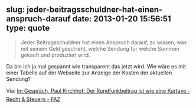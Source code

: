 slug: jeder-beitragsschuldner-hat-einen-anspruch-darauf
date: 2013-01-20 15:56:51
type: quote
---

> Jeder Beitragsschuldner hat einen Anspruch darauf, zu wissen, was mit seinem Geld geschieht, welche Sendung für welche Summen gekauft und produziert wird.

Da bin ich ja mal gespannt wie transparent das jetzt wird. Wie wäre es mit einer Tabelle auf der Webseite zur Anzeige der Kosten der aktuellen Sendung?

 Via: [Im Gespräch, Paul Kirchhof: Der Rundfunkbeitrag ist wie eine Kurtaxe - Recht & Steuern - FAZ](http://www.faz.net/aktuell/wirtschaft/recht-steuern/im-gespraech-paul-kirchhof-der-rundfunkbeitrag-ist-wie-eine-kurtaxe-12030778.html)

